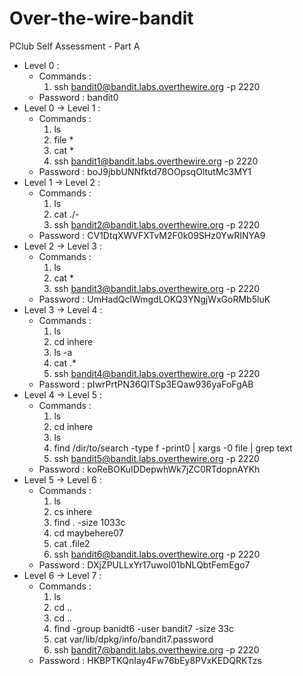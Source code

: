 # Over-the-wire-bandit
PClub Self Assessment - Part A

- Level 0 :
  - Commands :
    1. ssh bandit0@bandit.labs.overthewire.org -p 2220
  - Password : bandit0
- Level  0 -> Level 1 :
  - Commands :
    1. ls
    1. file *
    1. cat *
    1. ssh bandit1@bandit.labs.overthewire.org -p 2220
  - Password : boJ9jbbUNNfktd78OOpsqOltutMc3MY1
- Level 1 -> Level 2 :
  - Commands :
    1. ls
    2. cat ./-
    1. ssh bandit2@bandit.labs.overthewire.org -p 2220
  - Password : CV1DtqXWVFXTvM2F0k09SHz0YwRINYA9
- Level 2 -> Level 3 :
  - Commands :
    1. ls
    2. cat *
    3. ssh bandit3@bandit.labs.overthewire.org -p 2220
  - Password : UmHadQclWmgdLOKQ3YNgjWxGoRMb5luK
- Level 3 -> Level 4 :
  - Commands :
    1. ls
    2. cd inhere
    3. ls -a
    4. cat .*
    5. ssh bandit4@bandit.labs.overthewire.org -p 2220
  - Password : pIwrPrtPN36QITSp3EQaw936yaFoFgAB
- Level 4 -> Level 5 :
  - Commands :
    1. ls
    2. cd inhere
    3. ls
    4. find /dir/to/search -type f -print0 | xargs -0 file | grep text
    5. ssh bandit5@bandit.labs.overthewire.org -p 2220
  - Password : koReBOKuIDDepwhWk7jZC0RTdopnAYKh
- Level 5 -> Level 6 :
  - Commands :
    1. ls
    2. cs inhere
    3. find . -size 1033c
    4. cd maybehere07
    5. cat .file2
    6. ssh bandit6@bandit.labs.overthewire.org -p 2220
  - Password : DXjZPULLxYr17uwoI01bNLQbtFemEgo7
- Level 6 -> Level 7 :
  - Commands :
    1. ls
    2. cd ..
    3. cd ..
    4. find -group banidt6 -user bandit7 -size 33c
    5. cat var/lib/dpkg/info/bandit7.password
    6. ssh bandit7@bandit.labs.overthewire.org -p 2220
  - Password : HKBPTKQnIay4Fw76bEy8PVxKEDQRKTzs
